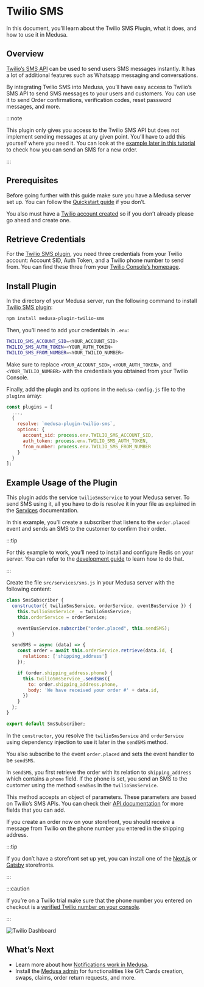 # Twilio SMS

In this document, you’ll learn about the Twilio SMS Plugin, what it does, and how to use it in Medusa.

## Overview

[Twilio’s SMS API](https://www.twilio.com/sms) can be used to send users SMS messages instantly. It has a lot of additional features such as Whatsapp messaging and conversations.

By integrating Twilio SMS into Medusa, you’ll have easy access to Twilio’s SMS API to send SMS messages to your users and customers. You can use it to send Order confirmations, verification codes, reset password messages, and more.

:::note

This plugin only gives you access to the Twilio SMS API but does not implement sending messages at any given point. You’ll have to add this yourself where you need it. You can look at the [example later in this tutorial](#example-usage-of-the-plugin) to check how you can send an SMS for a new order.

:::

## Prerequisites

Before going further with this guide make sure you have a Medusa server set up. You can follow the [Quickstart guide](../quickstart/quick-start.mdx) if you don’t.

You also must have a [Twilio account created](https://www.twilio.com/sms) so if you don’t already please go ahead and create one.

## Retrieve Credentials

For the [Twilio SMS plugin](https://github.com/medusajs/medusa/tree/master/packages/medusa-plugin-twilio-sms), you need three credentials from your Twilio account: Account SID, Auth Token, and a Twilio phone number to send from. You can find these three from your [Twilio Console’s homepage](https://console.twilio.com).

## Install Plugin

In the directory of your Medusa server, run the following command to install [Twilio SMS plugin](https://github.com/medusajs/medusa/tree/master/packages/medusa-plugin-twilio-sms):

```bash npm2yarn
npm install medusa-plugin-twilio-sms
```

Then, you’ll need to add your credentials in `.env`:

```bash
TWILIO_SMS_ACCOUNT_SID=<YOUR_ACCOUNT_SID>
TWILIO_SMS_AUTH_TOKEN=<YOUR_AUTH_TOKEN>
TWILIO_SMS_FROM_NUMBER=<YOUR_TWILIO_NUMBER>
```

Make sure to replace `<YOUR_ACCOUNT_SID>`, `<YOUR_AUTH_TOKEN>`, and `<YOUR_TWILIO_NUMBER>` with the credentials you obtained from your Twilio Console.

Finally, add the plugin and its options in the `medusa-config.js` file to the `plugins` array:

```jsx title=medusa-config.js
const plugins = [
  ...,
  {
    resolve: `medusa-plugin-twilio-sms`,
    options: {
      account_sid: process.env.TWILIO_SMS_ACCOUNT_SID,
      auth_token: process.env.TWILIO_SMS_AUTH_TOKEN,
      from_number: process.env.TWILIO_SMS_FROM_NUMBER
    }
  }
];
```

## Example Usage of the Plugin

This plugin adds the service `twilioSmsService` to your Medusa server. To send SMS using it, all you have to do is resolve it in your file as explained in the [Services](../advanced/backend/services/create-service.md#using-your-custom-service) documentation.

In this example, you’ll create a subscriber that listens to the `order.placed` event and sends an SMS to the customer to confirm their order.

:::tip

For this example to work, you’ll need to install and configure Redis on your server. You can refer to the [development guide](/tutorial/set-up-your-development-environment#redis) to learn how to do that.

:::

Create the file `src/services/sms.js` in your Medusa server with the following content:

```jsx title=src/services/sms.js
class SmsSubscriber {
  constructor({ twilioSmsService, orderService, eventBusService }) {
    this.twilioSmsService_ = twilioSmsService;
    this.orderService = orderService;

    eventBusService.subscribe("order.placed", this.sendSMS);
  }

  sendSMS = async (data) => {
    const order = await this.orderService.retrieve(data.id, {
      relations: ['shipping_address']
    });

    if (order.shipping_address.phone) {
      this.twilioSmsService_.sendSms({
        to: order.shipping_address.phone,
        body: 'We have received your order #' + data.id,
      })
    }
  };
}

export default SmsSubscriber;
```

In the `constructor`, you resolve the `twilioSmsService` and `orderService` using dependency injection to use it later in the `sendSMS` method.

You also subscribe to the event `order.placed` and sets the event handler to be `sendSMS`.

In `sendSMS`, you first retrieve the order with its relation to `shipping_address` which contains a `phone` field. If the phone is set, you send an SMS to the customer using the method `sendSms` in the `twilioSmsService`.

This method accepts an object of parameters. These parameters are based on Twilio’s SMS APIs. You can check their [API documentation](https://www.twilio.com/docs/sms/api/message-resource#create-a-message-resource) for more fields that you can add.

If you create an order now on your storefront, you should receive a message from Twilio on the phone number you entered in the shipping address.

:::tip

If you don’t have a storefront set up yet, you can install one of the [Next.js](../starters/nextjs-medusa-starter.mdx) or [Gatsby](../starters/gatsby-medusa-starter.mdx) storefronts.

:::

:::caution

If you’re on a Twilio trial make sure that the phone number you entered on checkout is a [verified Twilio number on your console](https://console.twilio.com/us1/develop/phone-numbers/manage/verified).

:::

![Twilio Dashboard](https://res.cloudinary.com/dza7lstvk/image/upload/v1668001219/Medusa%20Docs/Stripe/MXtQMiL_kb7kxe.png)

## What’s Next

- Learn more about how [Notifications work in Medusa](../advanced/backend/notification/overview.md).
- Install the [Medusa admin](../admin/quickstart.mdx) for functionalities like Gift Cards creation, swaps, claims, order return requests, and more.
